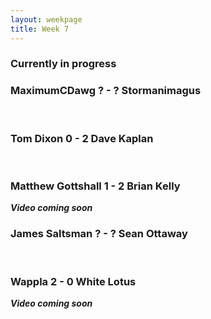 ```yaml
---
layout: weekpage
title: Week 7
---
```


### Currently in progress

### MaximumCDawg ? - ? Stormanimagus

<br />

### Tom Dixon 0 - 2 Dave Kaplan

<br />

### Matthew Gottshall 1 - 2 Brian Kelly

***Video coming soon***
<br />

### James Saltsman  ? - ? Sean Ottaway

<br />

### Wappla 2 - 0 White Lotus

***Video coming soon***
<br />
